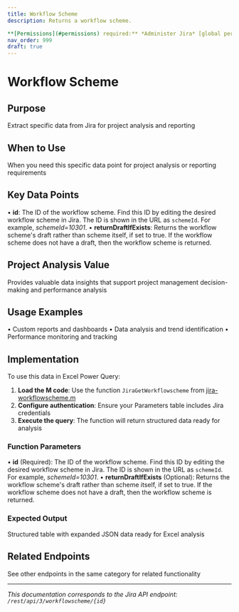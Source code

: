 ```yaml
---
title: Workflow Scheme
description: Returns a workflow scheme.

**[Permissions](#permissions) required:** *Administer Jira* [global permission](https://confluence.atlassian.com/x/x4dKLg)...
nav_order: 999
draft: true
---
```


# Workflow Scheme

## Purpose
Extract specific data from Jira for project analysis and reporting

## When to Use
When you need this specific data point for project analysis or reporting requirements

## Key Data Points
• **id**: The ID of the workflow scheme. Find this ID by editing the desired workflow scheme in Jira. The ID is shown in the URL as `schemeId`. For example, *schemeId=10301*.
• **returnDraftIfExists**: Returns the workflow scheme's draft rather than scheme itself, if set to true. If the workflow scheme does not have a draft, then the workflow scheme is returned.

## Project Analysis Value
Provides valuable data insights that support project management decision-making and performance analysis

## Usage Examples
• Custom reports and dashboards
• Data analysis and trend identification
• Performance monitoring and tracking

## Implementation
To use this data in Excel Power Query:

1. **Load the M code**: Use the function `JiraGetWorkflowscheme` from [jira-workflowscheme.m](../assets/jira-workflowscheme.m)
2. **Configure authentication**: Ensure your Parameters table includes Jira credentials
3. **Execute the query**: The function will return structured data ready for analysis

### Function Parameters
• **id** (Required): The ID of the workflow scheme. Find this ID by editing the desired workflow scheme in Jira. The ID is shown in the URL as `schemeId`. For example, *schemeId=10301*.
• **returnDraftIfExists** (Optional): Returns the workflow scheme's draft rather than scheme itself, if set to true. If the workflow scheme does not have a draft, then the workflow scheme is returned.

### Expected Output
Structured table with expanded JSON data ready for Excel analysis

## Related Endpoints
See other endpoints in the same category for related functionality

---
*This documentation corresponds to the Jira API endpoint: `/rest/api/3/workflowscheme/{id}`*
